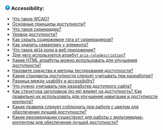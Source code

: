 <h3>
  <img src="../assets/Accessibility.png" width="16" height="16" />
  <span>Accessibility:</span>
</h3>

- [Что такое WCAG?](https://youtu.be/W1Ye_ekQGS0?t=457)
- [Основные принципы доступности?](https://youtu.be/W1Ye_ekQGS0?t=523)
- [Что такое скринридер?](https://youtu.be/llZ48e5wsXA?t=30)
- [Уровни доступности?](https://youtu.be/W1Ye_ekQGS0?t=587)
- [Как скрыть содержимое тэга от скринридеров?](https://youtu.be/W1Ye_ekQGS0?t=672)
- [Как удалить семантику у элемента?](https://youtu.be/W1Ye_ekQGS0?t=725)
- [Что такое `ARIA` роли в веб приложении?](https://youtu.be/S0bGiLV5jpk?t=131)
- [Для чего используется атрибут `aria-roledescription`?](https://youtu.be/W1Ye_ekQGS0?t=791)
- [Какие HTML атрибуты можно использовать для улучшения доступности?](https://youtu.be/ECfV72iuUEs?t=30)
- [Назовите средства и методы тестирования доступности?](https://youtu.be/ECfV72iuUEs?t=125)
- [Какие стандарты доступности следует учитывать при разработке?](https://youtu.be/ECfV72iuUEs?t=210)
- [Разница между usability и accessibility?](https://youtu.be/ECfV72iuUEs?t=304)
- [Что нужно учитывать при разработке доступного сайта?](https://youtu.be/ECfV72iuUEs?t=397)
- [Как структура заголовков (`H1`-`H6`) влияет на доступность? Как правильно их использовать для улучшения навигации и доступности контента?](https://youtu.be/JO4-23kFHK0?t=23)
- [Какие правила следует соблюдать при работе с цветом для обеспечения лучшей доступности?](https://youtu.be/JO4-23kFHK0?t=107)
- [Какие рекомендации существуют для работы с мультимедиа-контентом для обеспечения лучшей доступности?](https://youtu.be/JO4-23kFHK0?t=204)

